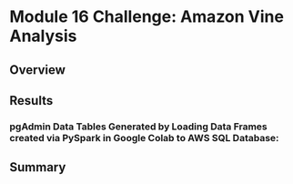 # Module 16 Challenge: Amazon Vine Analysis

## Overview

## Results

### pgAdmin Data Tables Generated by Loading Data Frames created via PySpark in Google Colab to AWS SQL Database:

## Summary
